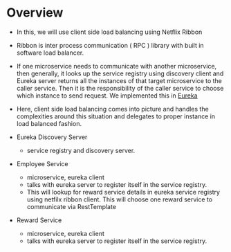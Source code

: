 # Overview

* In this, we will use client side load balancing using Netflix Ribbon
* Ribbon is inter process communication ( RPC ) library with built in software load balancer.
* If one microservice needs to communicate with another microservice, then generally, it looks up the service registry using discovery client and Eureka server returns all the instances of that target microservice to the caller service. Then it is the responsibility of the caller service to choose which instance to send request. We implemented this in [Eureka](../eureka)
*  Here, client side load balancing comes into picture and handles the complexities around this situation and delegates to proper instance in load balanced fashion.

* Eureka Discovery Server
    * service registry and discovery server.
* Employee Service
    * microservice, eureka client
    * talks with eureka server to register itself in the service registry.
    * This will lookup for reward service details in eureka service registry using netfilx ribbon client. This will choose one reward service to communicate via RestTemplate
* Reward Service
    * microservice, eureka client
    * talks with eureka server to register itself in the service registry.
